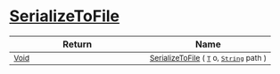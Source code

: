 # [SerializeToFile](./NetCoreSerializationHelper-100664085.md)



| Return | Name | 
| --- | --- | 
| <sub>[Void](https://docs.microsoft.com/en-us/dotnet/api/System.Void)</sub><img width=200/>| <sub>[SerializeToFile](./NetCoreSerializationHelper-100664085.md) ( [`T`](./NetCoreSerializationHelper-100664085.md) o, [`String`](https://docs.microsoft.com/en-us/dotnet/api/System.String) path )</sub>| <br>


